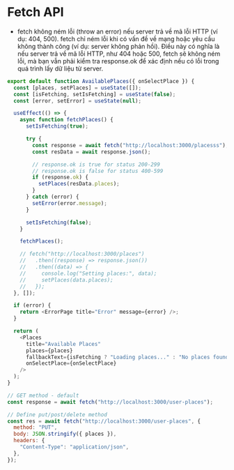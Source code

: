 # Fetch API

- fetch không ném lỗi (throw an error) nếu server trả về mã lỗi HTTP (ví dụ: 404, 500). fetch chỉ ném lỗi khi có vấn đề về mạng hoặc yêu cầu không thành công (ví dụ: server không phản hồi). Điều này có nghĩa là nếu server trả về mã lỗi HTTP, như 404 hoặc 500, fetch sẽ không ném lỗi, mà bạn vẫn phải kiểm tra response.ok để xác định nếu có lỗi trong quá trình lấy dữ liệu từ server.

```js
export default function AvailablePlaces({ onSelectPlace }) {
  const [places, setPlaces] = useState([]);
  const [isFetching, setIsFetching] = useState(false);
  const [error, setError] = useState(null);

  useEffect(() => {
    async function fetchPlaces() {
      setIsFetching(true);

      try {
        const response = await fetch("http://localhost:3000/placesss");
        const resData = await response.json();

        // response.ok is true for status 200-299
        // response.ok is false for status 400-599
        if (response.ok) {
          setPlaces(resData.places);
        }
      } catch (error) {
        setError(error.message);
      }

      setIsFetching(false);
    }

    fetchPlaces();

    // fetch("http://localhost:3000/places")
    //   .then((response) => response.json())
    //   .then((data) => {
    //     console.log("Setting places:", data);
    //     setPlaces(data.places);
    //   });
  }, []);

  if (error) {
    return <ErrorPage title="Error" message={error} />;
  }

  return (
    <Places
      title="Available Places"
      places={places}
      fallbackText={isFetching ? "Loading places..." : "No places found."}
      onSelectPlace={onSelectPlace}
    />
  );
}
```

```js
// GET method - default
const response = await fetch("http://localhost:3000/user-places");

// Define put/post/delete method
const res = await fetch("http://localhost:3000/user-places", {
  method: "PUT",
  body: JSON.stringify({ places }),
  headers: {
    "Content-Type": "application/json",
  },
});
```
